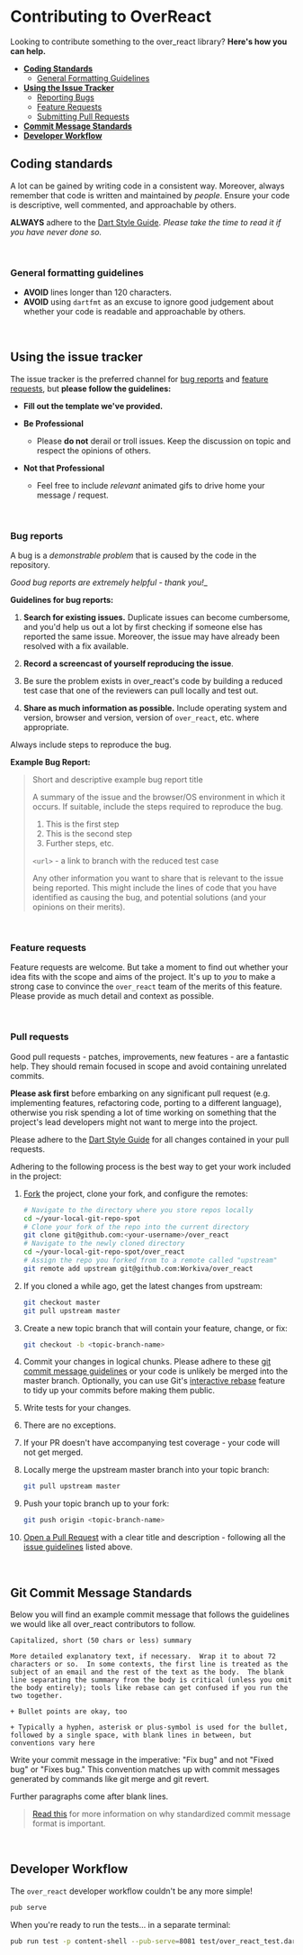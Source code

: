 # Contributing to OverReact

Looking to contribute something to the over_react library? __Here's how you can help.__

+ __[Coding Standards](#coding-standards)__
  + [General Formatting Guidelines](#general-formatting-guidelines)
+ __[Using the Issue Tracker](#using-the-issue-tracker)__
  + [Reporting Bugs](#bug-reports)
  + [Feature Requests](#feature-requests)
  + [Submitting Pull Requests](#pull-requests)
+ __[Commit Message Standards](#git-commit-message-standards)__
+ __[Developer Workflow](#developer-workflow)__




## Coding standards

A lot can be gained by writing code in a consistent way.  Moreover, always remember that code is written and maintained by _people_. Ensure your code is descriptive, well commented, and approachable by others.

__ALWAYS__ adhere to the [Dart Style Guide].  _Please take the time to read it if you have never done so._

&nbsp;


### General formatting guidelines

+ __AVOID__ lines longer than 120 characters.
+ __AVOID__ using `dartfmt` as an excuse to ignore good judgement about
  whether your code is readable and approachable by others.

&nbsp;
&nbsp;



## Using the issue tracker

The issue tracker is the preferred channel for [bug reports](#bug-reports) and [feature requests](#feature-requests), but __please follow the guidelines:__

  + __Fill out the template we've provided.__

  + __Be Professional__
    + Please __do not__ derail or troll issues. Keep the discussion on topic and respect the opinions of others.

  + __Not that Professional__
    + Feel free to include _relevant_ animated gifs to drive home your message / request.

&nbsp;


### Bug reports

A bug is a _demonstrable problem_ that is caused by the code in the repository.

_Good bug reports are extremely helpful - thank you!__

__Guidelines for bug reports:__

1. __Search for existing issues.__ Duplicate issues can become cumbersome, and you'd help us out a lot by first checking if someone else has reported the same issue. Moreover, the issue may have already been resolved with a fix available.

2. __Record a screencast of yourself reproducing the issue__. 
  1. Be sure the problem exists in over_react's code by building a 
     reduced test case that one of the reviewers can pull locally 
     and test out.

3. __Share as much information as possible.__ Include operating system and version, browser and version, version of `over_react`, etc. where appropriate. 

Always include steps to reproduce the bug.

__Example Bug Report:__

> Short and descriptive example bug report title
>
> A summary of the issue and the browser/OS environment in which it occurs. If
> suitable, include the steps required to reproduce the bug.
>
> 1. This is the first step
> 2. This is the second step
> 3. Further steps, etc.
>
> `<url>` - a link to branch with the reduced test case
>
> Any other information you want to share that is relevant to the issue being
> reported. This might include the lines of code that you have identified as
> causing the bug, and potential solutions (and your opinions on their
> merits).

&nbsp;


### Feature requests

Feature requests are welcome. But take a moment to find out whether your idea fits with the scope and aims of the project. It's up to *you* to make a strong case to convince the `over_react` team of the merits of this feature. Please provide as much detail and context as possible.

&nbsp;


### Pull requests

Good pull requests - patches, improvements, new features - are a fantastic help. They should remain focused in scope and avoid containing unrelated commits.

__Please ask first__ before embarking on any significant pull request (e.g. implementing features, refactoring code, porting to a different language), otherwise you risk spending a lot of time working on something that the project's lead developers might not want to merge into the project.

Please adhere to the [Dart Style Guide] for all changes contained in your pull requests.

Adhering to the following process is the best way to get your work included in the project:

1. [Fork](http://help.github.com/fork-a-repo/) the project, clone your fork,
   and configure the remotes:

   ```bash
   # Navigate to the directory where you store repos locally
   cd ~/your-local-git-repo-spot
   # Clone your fork of the repo into the current directory
   git clone git@github.com:<your-username>/over_react
   # Navigate to the newly cloned directory
   cd ~/your-local-git-repo-spot/over_react
   # Assign the repo you forked from to a remote called "upstream"
   git remote add upstream git@github.com:Workiva/over_react
   ```

2. If you cloned a while ago, get the latest changes from upstream:

   ```bash
   git checkout master
   git pull upstream master
   ```

3. Create a new topic branch that will contain your feature, change, or fix:

   ```bash
   git checkout -b <topic-branch-name>
   ```

4. Commit your changes in logical chunks. Please adhere to these [git commit message guidelines](#git-commit-message-standards) or your code is unlikely be merged into the master branch. Optionally, you can use Git's [interactive rebase](https://help.github.com/articles/interactive-rebase) feature to tidy up your commits before making them public.

5. Write tests for your changes.  
  1. There are no exceptions.  
  2. If your PR doesn't have accompanying test coverage - your code 
     will not get merged.

6. Locally merge the upstream master branch into your topic branch:

   ```bash
   git pull upstream master
   ```

7. Push your topic branch up to your fork:

   ```bash
   git push origin <topic-branch-name>
   ```

8. [Open a Pull Request](https://help.github.com/articles/using-pull-requests/)
    with a clear title and description - following all the [issue guidelines](#using-the-issue-tracker) listed above.

&nbsp;
&nbsp;



## Git Commit Message Standards

Below you will find an example commit message that follows the guidelines we would like all over_react contributors to follow.

```
Capitalized, short (50 chars or less) summary

More detailed explanatory text, if necessary.  Wrap it to about 72
characters or so.  In some contexts, the first line is treated as the
subject of an email and the rest of the text as the body.  The blank
line separating the summary from the body is critical (unless you omit
the body entirely); tools like rebase can get confused if you run the
two together.

+ Bullet points are okay, too

+ Typically a hyphen, asterisk or plus-symbol is used for the bullet, 
followed by a single space, with blank lines in between, but 
conventions vary here
```

Write your commit message in the imperative: "Fix bug" and not "Fixed bug" or "Fixes bug."  This convention matches up with commit messages generated by commands like git merge and git revert.

Further paragraphs come after blank lines.

> [Read this](http://tbaggery.com/2008/04/19/a-note-about-git-commit-messages.html) for more information on why standardized commit message format is important.

&nbsp;
&nbsp;



## Developer Workflow

The `over_react` developer workflow couldn't be any more simple!

```bash
pub serve
```

When you're ready to run the tests... in a separate terminal:

```bash
pub run test -p content-shell --pub-serve=8081 test/over_react_test.dart
```


[Dart Style Guide]: https://www.dartlang.org/guides/language/effective-dart/style
